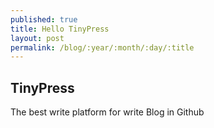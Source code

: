 ```yaml
---
published: true
title: Hello TinyPress
layout: post
permalink: /blog/:year/:month/:day/:title
---
```

## TinyPress

The best write platform for write Blog in Github